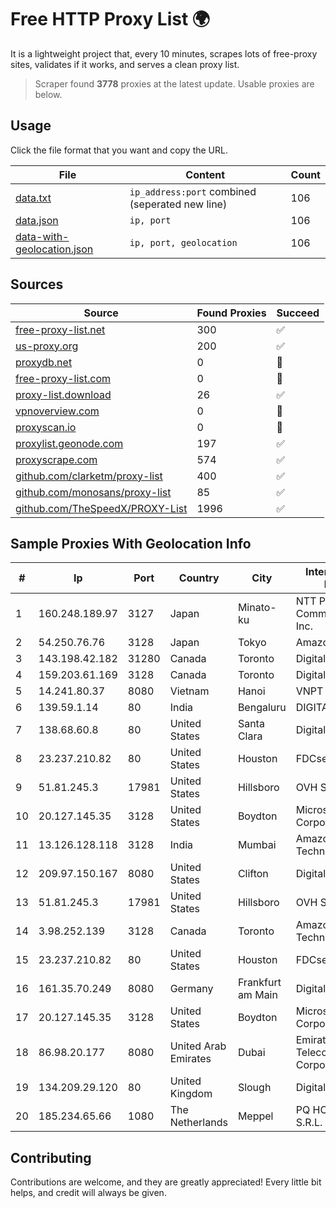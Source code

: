 
# Free HTTP Proxy List 🌍

It is a lightweight project that, every 10 minutes, scrapes lots of free-proxy sites, validates if it works, and serves a clean proxy list.


> Scraper found **3778** proxies at the latest update. Usable proxies are below.

## Usage

Click the file format that you want and copy the URL.


|File|Content|Count|
|----|-------|-----|
|[data.txt](https://raw.githubusercontent.com/themiralay/Proxy-List-World/master/data.txt)|`ip_address:port` combined (seperated new line)|106|
|[data.json](https://raw.githubusercontent.com/themiralay/Proxy-List-World/master/data.json)|`ip, port`|106|
|[data-with-geolocation.json](https://raw.githubusercontent.com/themiralay/Proxy-List-World/master/data-with-geolocation.json)|`ip, port, geolocation`|106|

## Sources

|Source|Found Proxies|Succeed|
|------|-------------|-------|
|[free-proxy-list.net](https://free-proxy-list.net)|300|✅|
|[us-proxy.org](https://www.us-proxy.org)|200|✅|
|[proxydb.net](http://proxydb.net)|0|🚫|
|[free-proxy-list.com](https://free-proxy-list.com/?page=&port=&type%5B%5D=http&type%5B%5D=https&up_time=0&search=Search)|0|🚫|
|[proxy-list.download](https://www.proxy-list.download/HTTP)|26|✅|
|[vpnoverview.com](https://vpnoverview.com/privacy/anonymous-browsing/free-proxy-servers)|0|🚫|
|[proxyscan.io](https://www.proxyscan.io)|0|🚫|
|[proxylist.geonode.com](https://proxylist.geonode.com/api/proxy-list?limit=300&page=1&sort_by=lastChecked&sort_type=desc&protocols=http,https)|197|✅|
|[proxyscrape.com](https://api.proxyscrape.com/v2/?request=displayproxies&protocol=http&timeout=10000&country=all&ssl=all&anonymity=all)|574|✅|
|[github.com/clarketm/proxy-list](https://raw.githubusercontent.com/clarketm/proxy-list/master/proxy-list-raw.txt)|400|✅|
|[github.com/monosans/proxy-list](https://raw.githubusercontent.com/monosans/proxy-list/main/proxies/http.txt)|85|✅|
|[github.com/TheSpeedX/PROXY-List](https://raw.githubusercontent.com/TheSpeedX/PROXY-List/master/http.txt)|1996|✅|


## Sample Proxies With Geolocation Info

|#|Ip|Port|Country|City|Internet Service Provider|
|-|--|----|-------|----|-------------------------|
|1|160.248.189.97|3127|Japan|Minato-ku|NTT PC Communications, Inc.|
|2|54.250.76.76|3128|Japan|Tokyo|Amazon.com, Inc.|
|3|143.198.42.182|31280|Canada|Toronto|DigitalOcean, LLC|
|4|159.203.61.169|3128|Canada|Toronto|DigitalOcean, LLC|
|5|14.241.80.37|8080|Vietnam|Hanoi|VNPT|
|6|139.59.1.14|80|India|Bengaluru|DIGITALOCEAN|
|7|138.68.60.8|80|United States|Santa Clara|DigitalOcean, LLC|
|8|23.237.210.82|80|United States|Houston|FDCservers.net|
|9|51.81.245.3|17981|United States|Hillsboro|OVH SAS|
|10|20.127.145.35|3128|United States|Boydton|Microsoft Corporation|
|11|13.126.128.118|3128|India|Mumbai|Amazon Technologies Inc|
|12|209.97.150.167|8080|United States|Clifton|DigitalOcean, LLC|
|13|51.81.245.3|17981|United States|Hillsboro|OVH SAS|
|14|3.98.252.139|3128|Canada|Toronto|Amazon Technologies Inc.|
|15|23.237.210.82|80|United States|Houston|FDCservers.net|
|16|161.35.70.249|8080|Germany|Frankfurt am Main|DigitalOcean, LLC|
|17|20.127.145.35|3128|United States|Boydton|Microsoft Corporation|
|18|86.98.20.177|8080|United Arab Emirates|Dubai|Emirates Telecommunications Corporation|
|19|134.209.29.120|80|United Kingdom|Slough|DigitalOcean, LLC|
|20|185.234.65.66|1080|The Netherlands|Meppel|PQ HOSTING PLUS S.R.L.|



## Contributing

Contributions are welcome, and they are greatly appreciated! Every
little bit helps, and credit will always be given.

